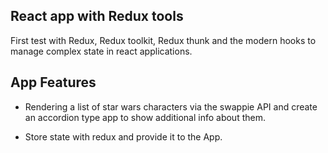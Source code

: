 ## React app with Redux tools ##

First test with Redux, Redux toolkit, Redux thunk and the modern hooks to manage complex state in react applications.

## App Features ##

- Rendering a list of star wars characters via the swappie API and create an accordion type app to show additional info about them.

- Store state with redux and provide it to the App.